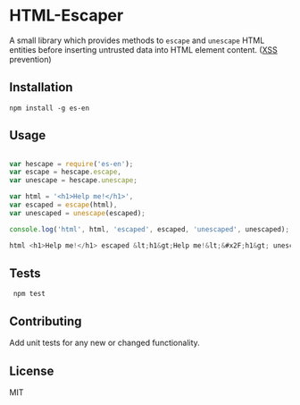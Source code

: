 HTML-Escaper
===================

A small library which provides methods to `escape` and `unescape` HTML entities before inserting untrusted data into HTML element content. ([XSS](https://www.owasp.org/index.php/XSS_(Cross_Site_Scripting)_Prevention_Cheat_Sheet) prevention)

## Installation

  ```
  npm install -g es-en

  ```

## Usage
  
  ``` javascript

  var hescape = require('es-en');
  var escape = hescape.escape,
  var unescape = hescape.unescape;

  var html = '<h1>Help me!</h1>',
  var escaped = escape(html),
  var unescaped = unescape(escaped);

  console.log('html', html, 'escaped', escaped, 'unescaped', unescaped);
  
  html <h1>Help me!</h1> escaped &lt;h1&gt;Help me!&lt;&#x2F;h1&gt; unescaped <h1>Help me!</h1>

  ```

## Tests
 ```
  npm test
 ```
## Contributing
	
Add unit tests for any new or changed functionality.

## License

MIT
